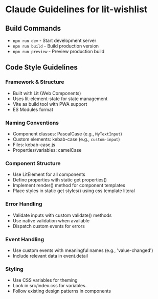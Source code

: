 # Claude Guidelines for lit-wishlist

## Build Commands
- `npm run dev` - Start development server
- `npm run build` - Build production version
- `npm run preview` - Preview production build

## Code Style Guidelines

### Framework & Structure
- Built with Lit (Web Components)
- Uses lit-element-state for state management
- Vite as build tool with PWA support
- ES Modules format

### Naming Conventions
- Component classes: PascalCase (e.g., `MyTextInput`)
- Custom elements: kebab-case (e.g., `custom-input`)
- Files: kebab-case.js
- Properties/variables: camelCase

### Component Structure
- Use LitElement for all components
- Define properties with static get properties()
- Implement render() method for component templates
- Place styles in static get styles() using css template literal

### Error Handling
- Validate inputs with custom validate() methods
- Use native validation when available
- Dispatch custom events for errors

### Event Handling
- Use custom events with meaningful names (e.g., 'value-changed')
- Include relevant data in event.detail

### Styling
- Use CSS variables for theming
- Look in src/index.css for variables.
- Follow existing design patterns in components
